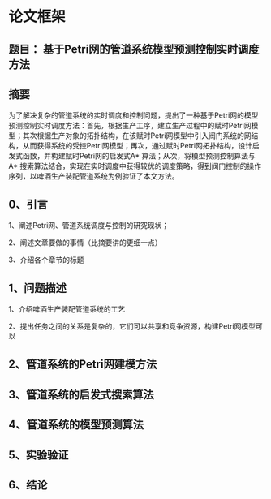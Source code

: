 # 论文框架

## 题目： 基于Petri网的管道系统模型预测控制实时调度方法

## 摘要

为了解决复杂的管道系统的实时调度和控制问题，提出了一种基于Petri网的模型预测控制实时调度方法：首先，根据生产工序，建立生产过程中的赋时Petri网模型；其次根据生产对象的拓扑结构，在该赋时Petri网模型中引入阀门系统的网结构，从而获得系统的受控Petri网模型；再次，通过赋时Petri网拓扑结构，设计启发式函数，并构建赋时Petri网的启发式A* 算法；从次，将模型预测控制算法与A* 搜索算法结合，实现在实时调度中获得较优的调度策略，得到阀门控制的操作序列，以啤酒生产装配管道系统为例验证了本文方法。

## 0、引言

1、阐述Petri网、管道系统调度与控制的研究现状；

2、阐述文章要做的事情（比摘要讲的更细一点）

3、介绍各个章节的标题



## 1、问题描述

1、介绍啤酒生产装配管道系统的工艺

2、提出任务之间的关系是复杂的，它们可以共享和竞争资源，构建Petri网模型可以

## 2、管道系统的Petri网建模方法

## 3、管道系统的启发式搜索算法

## 4、管道系统的模型预测算法

## 5、实验验证

## 6、结论